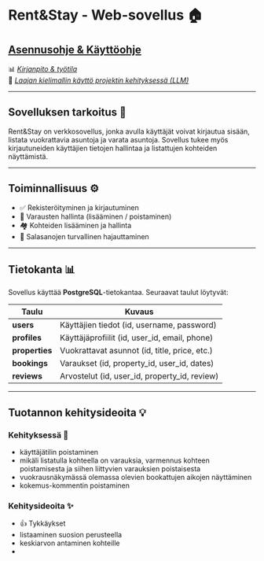 # Rent&Stay - Web-sovellus 🏠

## [**Asennusohje & Käyttöohje**](DOKUMENTAATIO/asennusohje.md)  
📊 [_Kirjanpito & työtila_](https://trello.com/invite/b/66dd979b69f8fe952329e9df/ATTIdecd3e46f5556f7fad0b770e17d14b7f159592A9/tikawebo)  
🤖 [_Laajan kielimallin käyttö projektin kehityksessä (LLM)_](DOKUMENTAATIO/chatgpt_selvitys.md)

---

## Sovelluksen tarkoitus 🎯
Rent&Stay on verkkosovellus, jonka avulla käyttäjät voivat kirjautua sisään, listata vuokrattavia asuntoja ja varata asuntoja. Sovellus tukee myös kirjautuneiden käyttäjien tietojen hallintaa ja listattujen kohteiden näyttämistä.

---

## Toiminnallisuus ⚙️

- ✅ Rekisteröityminen ja kirjautuminen
- 📝 Varausten hallinta (lisääminen / poistaminen)
- 🏘️ Kohteiden lisääminen ja hallinta
- 🔐 Salasanojen turvallinen hajauttaminen

---

## Tietokanta 📊

Sovellus käyttää **PostgreSQL**-tietokantaa. Seuraavat taulut löytyvät:

| Taulu         | Kuvaus                                          |
| ------------- | ----------------------------------------------- |
| **users**     | Käyttäjien tiedot (id, username, password)       |
| **profiles**  | Käyttäjäprofiilit (id, user_id, email, phone)    |
| **properties**| Vuokrattavat asunnot (id, title, price, etc.)    |
| **bookings**  | Varaukset (id, property_id, user_id, dates)      |
| **reviews**   | Arvostelut (id, user_id, property_id, review)    |

---

## Tuotannon kehitysideoita 💡

### Kehityksessä 🚧

- käyttäjätilin poistaminen
- mikäli listatulla kohteella on varauksia, varmennus kohteen poistamisesta ja siihen liittyvien varauksien poistaisesta
- vuokrausnäkymässä olemassa olevien bookattujen aikojen näyttäminen
- kokemus-kommentin poistaminen
### Kehitysideoita ✨

- 👍 Tykkäykset
- listaaminen suosion perusteella
- keskiarvon antaminen kohteille
- 
